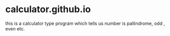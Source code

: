 # calculator.github.io

this is a calculator type program which tells us number is pallindrome, odd , even etc.
